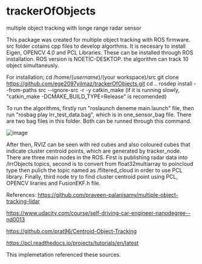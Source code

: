 # trackerOfObjects
multiple object tracking with longe range radar sensor

This package was created for multiple object tracking with ROS firmware. src folder cotains cpp files to develop algorthms. It is necesary to install Eigen, OPENCV 4.0 and PCL Libraries. These can be installed through ROS installation. ROS version is NOETİC-DESKTOP. the algorithm can track 10 object simultaneusly.

For installation;
cd /home/($username)/($your workspace)/src
git clone https://github.com/ege2097yilmaz/trackerOfObjects.git
cd ..
rosdep install --from-paths src --ignore-src -r -y
catkin_make (if it is running slowly, "catkin_make -DCMAKE_BUILD_TYPE=Release" is recomended)

To run the algorithms, firstly run "roslaunch deneme main.launch" file, then run "rosbag play lrr_test_data.bag", which is in one_sensor_bag file. There are two bag files in this folder. Both can be runned through this command. 

![image](https://user-images.githubusercontent.com/109589040/187860323-9db87209-4e56-4872-b27d-7ebbda564e91.png)

After then, RVIZ can be seen with red cubes and also coloured cubes that indicate cluster centroid points, which are generated by tracker_node. There are three main nodes in the ROS. First is publishing radar data into /lrrObjects topics, second is to convert from float32multiarray to poincloud type then pulich the topic named as /filtered_cloud in order to use PCL library. Finally, third node try to find cluster centroid point using PCL, OPENCV liraries and FusionEKF.h file.  

References:
https://github.com/praveen-palanisamy/multiple-object-tracking-lidar

https://www.udacity.com/course/self-driving-car-engineer-nanodegree--nd0013

https://github.com/prat96/Centroid-Object-Tracking

https://pcl.readthedocs.io/projects/tutorials/en/latest

This implemetation referenced these sources.
